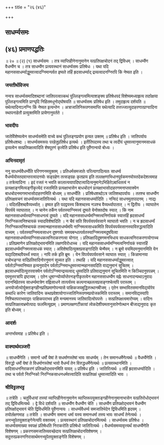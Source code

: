 +++
title = "२६ (४६)"

+++


## साधर्म्यसमः

## (४६) **प्रमाणपद्धतिः**

॥ २० ॥ (२) (१) साधर्म्यसमः । तत्र व्याप्तिहीनेनानुमानेन यत्प्रतिपक्षचोदनं तद् द्विविधम् । साधर्म्येण वैधर्म्येण च । तत्र साधर्म्येण प्रत्यवस्थानं साधर्म्यसमः प्रतिषेधः । यथा यदि महानससाधर्म्याद्धूमवत्त्वादग्निमान्पर्वत इष्यते तर्हि ह्रदसाधर्म्याद् द्रव्यत्वादनग्निरपि किं नेष्यत इति ।

### **जयतीर्थविजय**

नन्वत्र साधर्म्यसमादिशब्दानां जातिपरत्वात्कथं पुल्लिङ्गत्वमित्याशङ्क्य प्रतिषेधपदं विशेष्यमध्याहृत्य तदपेक्षया पुल्लिङ्गत्वमिति प्राग्घृदि निहितमधुनोद्घोषयति ॥ साधर्म्यसमः प्रतिषेध इति । तमुदाहृत्य दर्शयति ॥ यथेत्यादिनाऽनग्निः किं नेष्यत इत्यन्तेन । अत्राजातिनिरूपणसमाप्ति यथेत्यादि तत्तज्जात्युदाहरणात्प्राग्वादिना स्थापनाहेतौ प्रत्युक्तमिति प्रायेणानुवर्तते ।

### **भावदीपः**

जातेर्विशेष्यत्वेन साधर्म्यसमेति वाच्ये कथं पुल्लिङ्गप्रयोग इत्यत उक्तम् ॥ प्रतिषेध इति । जातिपर्यायः प्रतिषेधशब्दः । साधर्म्यसमरूपः परहेतुप्रतिषेध इत्यर्थः । इतीतिपदस्य तथा च त्वदीयं धूमवत्त्वानुमानमसाधकं द्रव्यत्वेन सत्प्रतिपक्षत्वादिति शेषपूरणं कृत्वेति प्रतिषेध इति पूर्वेणान्वयो बोध्यः ।

### **अभिनवामृतं**

ननु साधर्म्यवैधर्म्येति परिगणनमयुक्तम् । प्रतिधर्मसमजातेः परित्यागादित्यतः साधर्म्य वैधर्म्ययोस्तदवान्तरत्वादनयोः सङ्ग्रहेण तत्सङ्ग्रहः कृतप्राय इति तल्लक्षणाभिधानपूर्वकमनयोस्तदेकदेशत्वमाह ॥ तत्रेत्यादिना । इदं रजतं न भवति कालात्ययापदिष्टत्वादित्यनुमानेऽभिहितेऽबाधितत्वं न प्रत्यक्षाङ्गमित्यङ्गीकृत्येदं रजतमिति प्रत्यक्षाभासेन बाधचोदनं प्रत्यक्षाभासोदाहरणमनाप्तवाक्येन बाधचोदनमागमाभासोदाहरणमिति बोध्यम् ॥ साधर्म्येति । प्रतिषेधशब्दोऽत्र जातिशब्दपर्यायः । ततश्च साधर्म्येण प्रतिपक्षवचनं साधर्म्यसमजातिरित्यर्थः । यथा यदि महानससाधर्म्यादिति । नन्विदं साधनमुतापादनम् । नाद्यः । यदितर्हिशब्दवैय्यर्थ्यात् । इष्यत इति पदद्वयस्य किंशब्दस्य नञश्च वैय्यर्थ्यापातात् । न द्वितीयः । व्याघातेन विपर्यये व्याघातात् । न चानेन तर्केण पर्वतस्याग्निमत्त्वं दूष्यते येनोक्तदोषः स्यात् । किं नाम महानससाधर्म्यस्याग्निसाधनत्वं दूष्यते । यदि महानससाधर्म्यमग्निमत्त्वनिर्णायकं स्यात्तर्हि ह्रदसाधर्म्यं निरग्निकत्वनिश्चायकं स्यादविशेषादिति । न चैवं सति विपर्ययपर्यवसाने व्याघातो भवति । न च ह्रदसाधर्म्यं निरग्निकत्वनिश्चायकं तस्मान्महानससाधर्म्यमपि नाग्निमत्वसाधकमिति विपर्ययपर्यवसानस्याविरुद्धत्वादिति वाच्यम् । पर्वतस्याग्निमत्वसाधन दूषणयोः समयबन्धात्पर्वतस्याग्निमत्त्वमदूषयित्वा महानससाधर्म्यस्याग्निसाधकत्वनिराकरणत्वा योगात् । प्रतिपक्षादिदूषणमनभिधाय साधकत्वनिराकरणायोगाच्च । प्रतिप्रमाणेन प्रतिपक्षोद्भावनमिति लक्षणविरोधाच्च । यदि महानससाधर्म्यमग्निमत्वनिर्णायकं स्यात्तर्हि ह्रदसाधर्म्यमग्निमत्त्वसाधकं स्यात् । अविशेषादित्युक्तप्रसङ्गादिति चेन्मैवम् । न ब्रूमो वयमिदमनुमानमिति येन यद्यादिशब्दवैयर्थ्यं स्यात् । नापि तर्क इति ब्रूमः । येन विपर्ययपर्यवसाने व्याघातः स्यात् । किन्नामानया वचोभङ्ग्या वादिप्रतिवादिनोरनुमानं सूच्यत इति । तथाहि । यदि महानससाधर्म्याद्धूमवत्त्वात् पर्वतोऽग्निमानिष्यत इत्यनुवादेन पर्वतोऽग्निमान्धूमवत्त्वान्महानसवदिति वाद्यनुमानं सूचितम् । ह्रदसाधर्म्यादित्युत्तरवाक्येन पर्वतोऽग्निमान्द्रव्यत्वाद् धूमवदिति प्रतिवाद्यनुमानं सूचितमिति न किञ्चिदनुपपन्नम् । एवमुत्तरत्रापि द्रष्टव्यम् । एतेन धूमाग्न्योर्व्याप्तेरनङ्गीकृतत्वेन महानससाधर्म्येण वह्नेः साधनादन्यथाऽनुवादः परानभिप्रेतस्य साधर्म्यमात्रेण वह्निसाधने तात्पर्यस्य कल्पनाच्छलत्वप्रसङ्गश्चेत्यपि परास्तम् । अनयोर्जात्योर्युक्ताङ्गहीनप्रतिप्रमाणोपन्यासे पाक्षिकजयबुद्धिरुत्थानबीजम् । एतेन सम्भावितसमानविद्ययोरेव कथाधि कारेण जातिवादिनः कथाप्रवेशायोगाज्जातिनिरूपणमप्रयोजकमिति परास्तम् । समानविद्यस्यापि निश्चितपराभवाद्वरः पाक्षिकपराभव इति मन्यमानस्य जातिवादित्वोपपत्तेः । सत्प्रतिपक्षत्वमारोप्यम् । वादिनः सत्प्रतिपक्षत्वभ्रमोत्पादः फलमित्यूह्यम् । प्रमाणलक्षणटीकायां त्वेकदेशीयमतानुसारेणोत्थान बीजाद्यनुवादः कृत इति बोध्यम् ।

### **आदर्शः**

अन्तर्भावमाह ॥ प्रतिषेध इति ।

### **वाक्यार्थमञ्जरी**

॥ साधर्म्येणेति । समानो धर्मो येषां ते सधर्माणस्तेषां भावः साधर्म्यम् । तेन समानधर्मेणेत्यर्थः ॥ वैधर्म्येणेति । विरुद्धो धर्मो येषां ते विधर्माणस्तेषां भावो वैधर्म्यं तेन विरुद्धधर्मेणेत्यर्थः ॥ प्रत्यवस्थानमिति । वादिसाधननिराकरणं प्रतिपक्षोद्भावनमिति यावत् ॥ प्रतिषेध इति । जातिरित्यर्थः ॥ तर्हि ह्रदसाधर्म्यादिति । तथा च पर्वतो निरग्निको निरग्निकसाधनधर्मवत्त्वादिति सत्प्रतिपक्षं धूमवत्त्वादिति भावः ।

### **श्रीविट्टलभट्ट**

॥ तत्रेति । चतुर्विधायां तस्यां व्याप्तिहीनेनानुमानेन व्याप्तिरूपयुक्ताङ्गहीनेनानुमानाभासेन यत्प्रतिरोधोद्भावनं तद् द्विविधमित्यर्थः । द्वे विधे दर्शयति ॥ साधर्म्येण वैधर्म्येण चेति । साधर्म्येण प्रतिपक्षोद्भावनं वैधर्म्येण प्रतिपक्षोद्भावनं चेति द्विविधमिति पूर्वेणान्वयः । साधर्म्यवैधर्म्य समजातिभेदेन द्विविधमिति हृदयम् । तयोर्लक्षणमाह ॥ तत्रेति । साधर्म्येण समाना धर्मा यस्य समानधर्मा तस्य भावः साधर्म्यं तेनेत्यर्थः । अनभ्युपेतयुक्ताङ्गेनेत्यपि वक्तव्यम् । प्रत्यवस्थानं प्रतिपक्षचोदनमित्यर्थः । साधर्म्यसमः प्रतिषेधः । साधर्म्यसमाख्या स्वपक्षं प्रतिषेधति निराकरोति प्रतिषेधो जातिरित्यर्थः । वैधर्म्यसमव्यावृत्त्यर्थं साधर्म्येणेति विशेषणम् । प्रकरणसमजातिव्यवच्छेदाय सत्प्रतिपक्षचोदनविशेषणम् । सदुत्तरप्रकरणनिरासार्थमनभ्युपेतयुक्ताङ्गेति विशेषणम् ।

